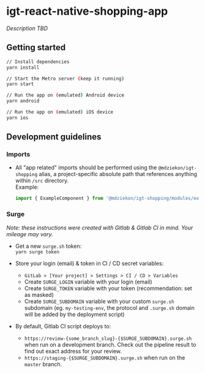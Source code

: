# igt-react-native-shopping-app

_Description TBD_

## Getting started

```bash
// Install dependencies
yarn install

// Start the Metro server (keep it running)
yarn start

// Run the app on (emulated) Android device
yarn android

// Run the app on (emulated) iOS device
yarn ios
```

## Development guidelines

### Imports

- All "app related" imports should be performed using the `@mdziekon/igt-shopping` alias, a project-specific absolute path that references anything within `/src` directory.  
  Example:  
  ```typescript
  import { ExampleComponent } from '@mdziekon/igt-shopping/modules/example/components/Example.component';
  ```

### Surge

_Note: these instructions were created with Gitlab & Gitlab CI in mind. Your mileage may vary._

- Get a new `surge.sh` token:  
  `yarn surge token`
- Store your login (email) & token in CI / CD secret variables:
  - `GitLab > [Your project] > Settings > CI / CD > Variables`
  - Create `SURGE_LOGIN` variable with your login (email)
  - Create `SURGE_TOKEN` variable with your token (recommendation: set as masked)
  - Create `SURGE_SUBDOMAIN` variable with your custom `surge.sh` subdomain (eg. `my-testing-env`, the protocol and `.surge.sh` domain will be added by the deployment script)

- By default, Gitlab CI script deploys to:
  - `https://review-{some_branch_slug}-{$SURGE_SUBDOMAIN}.surge.sh` when run on a development branch. Check out the pipeline result to find out exact address for your review.
  - `https://staging-{$SURGE_SUBDOMAIN}.surge.sh` when run on the `master` branch.
